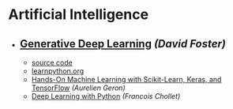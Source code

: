 # Artificial Intelligence

- ## [Generative Deep Learning](https://www.amazon.com/Generative-Deep-Learning-Teaching-Machines/dp/1492041947) _(David Foster)_
  - [source code](https://github.com/davidADSP/GDL_code)
  - [learnpython.org](https://www.learnpython.org/)
  - [Hands-On Machine Learning with Scikit-Learn, Keras, and TensorFlow](https://www.amazon.com/Hands-Machine-Learning-Scikit-Learn-TensorFlow/dp/1492032646) _(Aurelien Geron)_
  - [Deep Learning with Python](https://www.amazon.com/Deep-Learning-Python-Francois-Chollet/dp/1617294438) _(Francois Chollet)_
